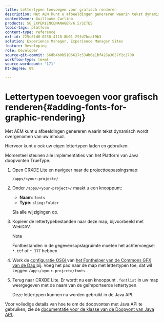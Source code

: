 ```yaml
---
title: Lettertypen toevoegen voor grafisch renderen
description: Met AEM kunt u afbeeldingen genereren waarin tekst dynamisch wordt overgenomen van uw inhoud
contentOwner: Guillaume Carlino
products: SG_EXPERIENCEMANAGER/6.5/SITES
topic-tags: platform
content-type: reference
exl-id: 725c81d0-0258-4118-8b01-29fd7bcaf9b3
solution: Experience Manager, Experience Manager Sites
feature: Developing
role: Developer
source-git-commit: 66db4b0b5106617c534b6e1bf428a3057f2c2708
workflow-type: tm+mt
source-wordcount: '171'
ht-degree: 0%

---
```


# Lettertypen toevoegen voor grafisch renderen{#adding-fonts-for-graphic-rendering}

Met AEM kunt u afbeeldingen genereren waarin tekst dynamisch wordt overgenomen van uw inhoud.

Hiervoor kunt u ook uw eigen lettertypen laden en gebruiken.

Momenteel steunen alle implementaties van het Platform van Java [ ](https://en.wikipedia.org/wiki/Truetype) doopvonten TrueType.

1. Open CRXDE Lite en navigeer naar de projecttoepassingsmap:

   `/apps/<your-project>/`

1. Onder `/apps/<your-project>/` maakt u een knooppunt:

   * **Naam**: `fonts`
   * **Type**: `sling:Folder`

   Sla alle wijzigingen op.

1. Kopieer de lettertypebestanden naar deze map, bijvoorbeeld met WebDAV.

   >[!NOTE]
   >
   >Fontbestanden in de gegevensopslagruimte moeten het achtervoegsel `*.ttf` of `*.TTF` hebben.

1. Werk de [ configuratie OSGi ](/help/sites-deploying/configuring-osgi.md) van [ het Fonthelper van de Commons GFX van de Dag ](/help/sites-deploying/osgi-configuration-settings.md) bij. Voeg het pad naar de map met lettertypen toe, dat wil zeggen `/apps/<your-project>/fonts` .

1. Terug naar CRXDE Lite. Er wordt nu een knooppunt `.fontlist` in uw map weergegeven met de naam van de geïmporteerde lettertypen.

   Deze lettertypen kunnen nu worden gebruikt in de Java API.

Voor volledige details van hoe te om de doopvonten met Java API te gebruiken, zie de [ documentatie voor de klasse van de Doopvont van Java API ](https://download.oracle.com/javase/6/docs/api/java/awt/Font.html).
